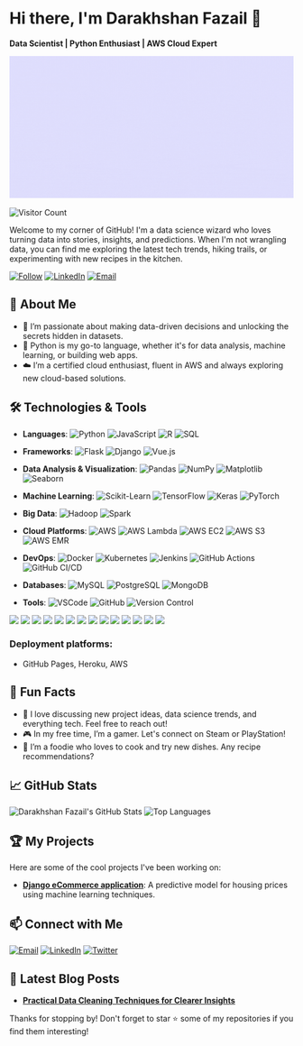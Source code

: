 # Hi there, I'm Darakhshan Fazail 👋

**Data Scientist | Python Enthusiast | AWS Cloud Expert**

![Your GIF](https://github.com/DarakhshanF/DarakhshanF/blob/main/Intro.gif) 

![Visitor Count](https://komarev.com/ghpvc/?username=DarakhshanF&color=blue)

Welcome to my corner of GitHub! I'm a data science wizard who loves turning data into stories, insights, and predictions. When I'm not wrangling data, you can find me exploring the latest tech trends, hiking trails, or experimenting with new recipes in the kitchen.

[![Follow](https://img.shields.io/github/followers/DarakhshanF?label=Follow&style=social)](https://github.com/DarakhshanF)
[![LinkedIn](https://img.shields.io/badge/LinkedIn-Darakhshan--Fazail-blue)](https://www.linkedin.com/in/darakhshanfazail)
[![Email](https://img.shields.io/badge/Email-Drop_me_an_email-red)](mailto:darakhshanfazail@gmail.com)


## 🚀 About Me

- 🌟 I’m passionate about making data-driven decisions and unlocking the secrets hidden in datasets.
- 🐍 Python is my go-to language, whether it's for data analysis, machine learning, or building web apps.
- ☁️ I’m a certified cloud enthusiast, fluent in AWS and always exploring new cloud-based solutions.

## 🛠️ Technologies & Tools

- **Languages**: 
  ![Python](https://img.shields.io/badge/Python-3776AB?style=flat&logo=python&logoColor=white)
  ![JavaScript](https://img.shields.io/badge/JavaScript-F7DF1E?style=flat&logo=javascript&logoColor=white)
  ![R](https://img.shields.io/badge/R-276DC3?style=flat&logo=r&logoColor=white)
  ![SQL](https://img.shields.io/badge/SQL-4479A1?style=flat&logo=sqlite&logoColor=white)

- **Frameworks**: 
  ![Flask](https://img.shields.io/badge/Flask-000000?style=flat&logo=flask&logoColor=white)
  ![Django](https://img.shields.io/badge/Django-092E20?style=flat&logo=django&logoColor=white)
  ![Vue.js](https://img.shields.io/badge/Vue.js-4FC08D?style=flat&logo=vue.js&logoColor=white)

- **Data Analysis & Visualization**: 
  ![Pandas](https://img.shields.io/badge/Pandas-150458?style=flat&logo=pandas&logoColor=white)
  ![NumPy](https://img.shields.io/badge/NumPy-013243?style=flat&logo=numpy&logoColor=white)
  ![Matplotlib](https://img.shields.io/badge/Matplotlib-ff69b4?style=flat&logo=plotly&logoColor=white)
  ![Seaborn](https://img.shields.io/badge/Seaborn-404040?style=flat&logo=seaborn&logoColor=white)

- **Machine Learning**: 
  ![Scikit-Learn](https://img.shields.io/badge/Scikit--Learn-F7931E?style=flat&logo=scikit-learn&logoColor=white)
  ![TensorFlow](https://img.shields.io/badge/TensorFlow-FF6F00?style=flat&logo=tensorflow&logoColor=white)
  ![Keras](https://img.shields.io/badge/Keras-D00000?style=flat&logo=keras&logoColor=white)
  ![PyTorch](https://img.shields.io/badge/PyTorch-EE4C2C?style=flat&logo=pytorch&logoColor=white)

- **Big Data**: 
  ![Hadoop](https://img.shields.io/badge/Hadoop-66CCFF?style=flat&logo=apache-hadoop&logoColor=white)
  ![Spark](https://img.shields.io/badge/Spark-E25A1C?style=flat&logo=apache-spark&logoColor=white)

- **Cloud Platforms**: 
  ![AWS](https://img.shields.io/badge/Amazon_AWS-232F3E?style=flat&logo=amazon-aws&logoColor=white)
  ![AWS Lambda](https://img.shields.io/badge/AWS_Lambda-FF9900?style=flat&logo=aws-lambda&logoColor=white)
  ![AWS EC2](https://img.shields.io/badge/AWS_EC2-FF9900?style=flat&logo=amazon-ec2&logoColor=white)
  ![AWS S3](https://img.shields.io/badge/AWS_S3-569A31?style=flat&logo=amazon-s3&logoColor=white)
  ![AWS EMR](https://img.shields.io/badge/AWS_EMR-FF9900?style=flat&logo=amazon-emr&logoColor=white)

- **DevOps**: 
  ![Docker](https://img.shields.io/badge/Docker-2496ED?style=flat&logo=docker&logoColor=white)
  ![Kubernetes](https://img.shields.io/badge/Kubernetes-326CE5?style=flat&logo=kubernetes&logoColor=white)
  ![Jenkins](https://img.shields.io/badge/Jenkins-D24939?style=flat&logo=jenkins&logoColor=white)
  ![GitHub Actions](https://img.shields.io/badge/GitHub_Actions-2088FF?style=flat&logo=github-actions&logoColor=white)
  ![GitHub CI/CD](https://img.shields.io/badge/GitHub_CI%2FCD-2088FF?style=flat&logo=github-actions&logoColor=white)

- **Databases**: 
  ![MySQL](https://img.shields.io/badge/MySQL-4479A1?style=flat&logo=mysql&logoColor=white)
  ![PostgreSQL](https://img.shields.io/badge/PostgreSQL-336791?style=flat&logo=postgresql&logoColor=white)
  ![MongoDB](https://img.shields.io/badge/MongoDB-47A248?style=flat&logo=mongodb&logoColor=white)

- **Tools**: 
  ![VSCode](https://img.shields.io/badge/VSCode-007ACC?style=flat&logo=visual-studio-code&logoColor=white)
  ![GitHub](https://img.shields.io/badge/GitHub-181717?style=flat&logo=github&logoColor=white)
  ![Version Control](https://img.shields.io/badge/Version_Control-0078D4?style=flat&logo=git&logoColor=white)


<p align="left">
  <img src="https://img.shields.io/badge/Python-3776AB?style=for-the-badge&logo=python&logoColor=white"/>
  <img src="https://img.shields.io/badge/JavaScript-F7DF1E?style=for-the-badge&logo=javascript&logoColor=white"/>
  <img src="https://img.shields.io/badge/Vue.js-4FC08D?style=for-the-badge&logo=vue.js&logoColor=white"/>
  <img src="https://img.shields.io/badge/Flask-000000?style=for-the-badge&logo=flask&logoColor=white"/>
  <img src="https://img.shields.io/badge/Django-092E20?style=for-the-badge&logo=django&logoColor=white"/>
  <img src="https://img.shields.io/badge/AWS_Lambda-FF9900?style=for-the-badge&logo=aws-lambda&logoColor=white"/>
  <img src="https://img.shields.io/badge/AWS_EC2-FF9900?style=for-the-badge&logo=amazon-ec2&logoColor=white"/>
  <img src="https://img.shields.io/badge/AWS_S3-569A31?style=for-the-badge&logo=amazon-s3&logoColor=white"/>
  <img src="https://img.shields.io/badge/AWS_EMR-FF9900?style=for-the-badge&logo=amazon-emr&logoColor=white"/>
  <img src="https://img.shields.io/badge/GitHub_Actions-2088FF?style=for-the-badge&logo=github-actions&logoColor=white"/>
  <img src="https://img.shields.io/badge/GitHub_Pipeline-2088FF?style=for-the-badge&logo=github-actions&logoColor=white"/>
  <img src="https://img.shields.io/badge/Version_Control-0078D4?style=for-the-badge&logo=git&logoColor=white"/>
  <img src="https://img.shields.io/badge/VSCode-007ACC?style=for-the-badge&logo=visual-studio-code&logoColor=white"/>
  <img src="https://img.shields.io/badge/PostgreSQL-336791?style=for-the-badge&logo=postgresql&logoColor=white"/>
</p>


### Deployment platforms:
- GitHub Pages, Heroku, AWS

## 🌟 Fun Facts

- 💬 I love discussing new project ideas, data science trends, and everything tech. Feel free to reach out!
- 🎮 In my free time, I’m a gamer. Let's connect on Steam or PlayStation!
- 🍕 I’m a foodie who loves to cook and try new dishes. Any recipe recommendations?

## 📈 GitHub Stats

![Darakhshan Fazail's GitHub Stats](https://github-readme-stats.vercel.app/api?username=DarakhshanF&show_icons=true&theme=radical)
![Top Languages](https://github-readme-stats.vercel.app/api/top-langs/?username=DarakhshanF&layout=compact&theme=radical)

## 🏆 My Projects

Here are some of the cool projects I've been working on:

- [**Django eCommerce application**](https://github.com/DarakhshanF/Django-eComm-app): A predictive model for housing prices using machine learning techniques.

## 📫 Connect with Me

[![Email](https://img.shields.io/badge/Email-Get_In_Touch-red)](mailto:darakhshanfazail@gmail.com)
[![LinkedIn](https://img.shields.io/badge/LinkedIn-Darakhshan--Fazail-blue)](https://www.linkedin.com/in/darakhshan-fazail)
[![Twitter](https://img.shields.io/badge/Twitter-Darakhshan--Fazail-blue)](https://twitter.com/dfazail)

## 📝 Latest Blog Posts

- [**Practical Data Cleaning Techniques for Clearer Insights**](https://medium.com/@darakhshanfazail/practical-data-cleaning-techniques-for-clearer-insights-659a2a222d9c)

Thanks for stopping by! Don't forget to star ⭐ some of my repositories if you find them interesting!
